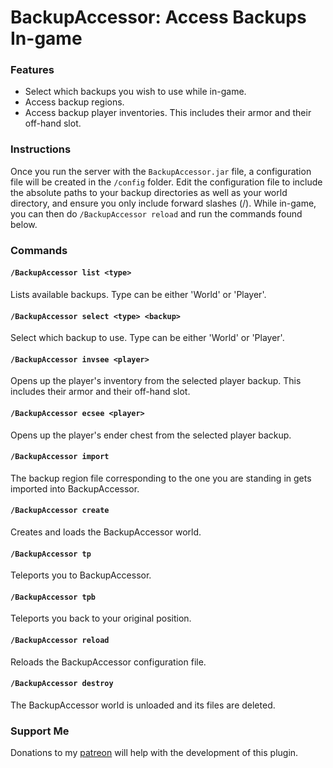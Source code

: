 # BackupAccessor: Access Backups In-game

### Features

* Select which backups you wish to use while in-game.
* Access backup regions.
* Access backup player inventories. This includes their armor and their off-hand slot.

### Instructions

Once you run the server with the `BackupAccessor.jar` file, a configuration file will be created in the `/config` folder. Edit the configuration file to include the absolute paths to your backup directories as well as your world directory, and ensure you only include forward slashes (/). While in-game, you can then do `/BackupAccessor reload` and run the commands found below.

### Commands

#### `/BackupAccessor list <type>`
Lists available backups. Type can be either 'World' or 'Player'.

#### `/BackupAccessor select <type> <backup>`
Select which backup to use. Type can be either 'World' or 'Player'.

#### `/BackupAccessor invsee <player>`
Opens up the player's inventory from the selected player backup. This includes their armor and their off-hand slot.

#### `/BackupAccessor ecsee <player>`
Opens up the player's ender chest from the selected player backup.

#### `/BackupAccessor import`
The backup region file corresponding to the one you are standing in gets imported into BackupAccessor.

#### `/BackupAccessor create`
Creates and loads the BackupAccessor world.

#### `/BackupAccessor tp`
Teleports you to BackupAccessor.

#### `/BackupAccessor tpb`
Teleports you back to your original position.

#### `/BackupAccessor reload`
Reloads the BackupAccessor configuration file.

#### `/BackupAccessor destroy`
The BackupAccessor world is unloaded and its files are deleted.

### Support Me
Donations to my [patreon](https://www.patreon.com/lolwhatyesme) will help with the development of this plugin.
